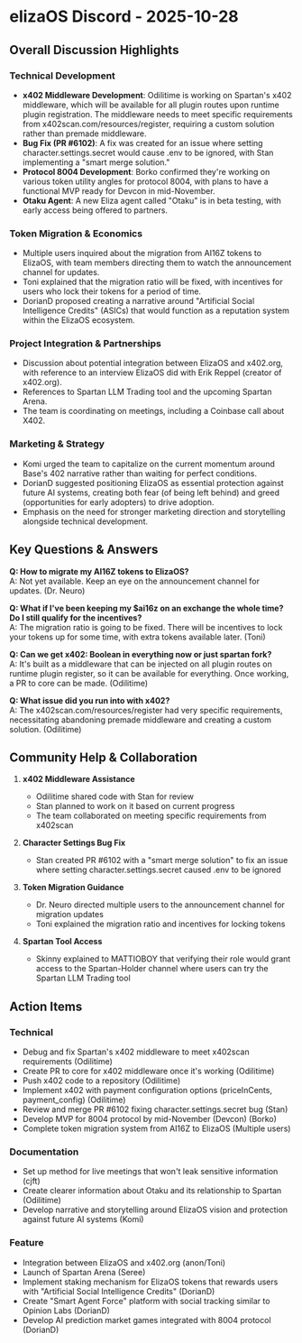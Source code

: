 # elizaOS Discord - 2025-10-28

## Overall Discussion Highlights

### Technical Development
- **x402 Middleware Development**: Odilitime is working on Spartan's x402 middleware, which will be available for all plugin routes upon runtime plugin registration. The middleware needs to meet specific requirements from x402scan.com/resources/register, requiring a custom solution rather than premade middleware.
- **Bug Fix (PR #6102)**: A fix was created for an issue where setting character.settings.secret would cause .env to be ignored, with Stan implementing a "smart merge solution."
- **Protocol 8004 Development**: Borko confirmed they're working on various token utility angles for protocol 8004, with plans to have a functional MVP ready for Devcon in mid-November.
- **Otaku Agent**: A new Eliza agent called "Otaku" is in beta testing, with early access being offered to partners.

### Token Migration & Economics
- Multiple users inquired about the migration from AI16Z tokens to ElizaOS, with team members directing them to watch the announcement channel for updates.
- Toni explained that the migration ratio will be fixed, with incentives for users who lock their tokens for a period of time.
- DorianD proposed creating a narrative around "Artificial Social Intelligence Credits" (ASICs) that would function as a reputation system within the ElizaOS ecosystem.

### Project Integration & Partnerships
- Discussion about potential integration between ElizaOS and x402.org, with reference to an interview ElizaOS did with Erik Reppel (creator of x402.org).
- References to Spartan LLM Trading tool and the upcoming Spartan Arena.
- The team is coordinating on meetings, including a Coinbase call about X402.

### Marketing & Strategy
- Komi urged the team to capitalize on the current momentum around Base's 402 narrative rather than waiting for perfect conditions.
- DorianD suggested positioning ElizaOS as essential protection against future AI systems, creating both fear (of being left behind) and greed (opportunities for early adopters) to drive adoption.
- Emphasis on the need for stronger marketing direction and storytelling alongside technical development.

## Key Questions & Answers

**Q: How to migrate my AI16Z tokens to ElizaOS?**  
A: Not yet available. Keep an eye on the announcement channel for updates. (Dr. Neuro)

**Q: What if I've been keeping my $ai16z on an exchange the whole time? Do I still qualify for the incentives?**  
A: The migration ratio is going to be fixed. There will be incentives to lock your tokens up for some time, with extra tokens available later. (Toni)

**Q: Can we get x402: Boolean in everything now or just spartan fork?**  
A: It's built as a middleware that can be injected on all plugin routes on runtime plugin register, so it can be available for everything. Once working, a PR to core can be made. (Odilitime)

**Q: What issue did you run into with x402?**  
A: The x402scan.com/resources/register had very specific requirements, necessitating abandoning premade middleware and creating a custom solution. (Odilitime)

## Community Help & Collaboration

1. **x402 Middleware Assistance**
   - Odilitime shared code with Stan for review
   - Stan planned to work on it based on current progress
   - The team collaborated on meeting specific requirements from x402scan

2. **Character Settings Bug Fix**
   - Stan created PR #6102 with a "smart merge solution" to fix an issue where setting character.settings.secret caused .env to be ignored

3. **Token Migration Guidance**
   - Dr. Neuro directed multiple users to the announcement channel for migration updates
   - Toni explained the migration ratio and incentives for locking tokens

4. **Spartan Tool Access**
   - Skinny explained to MATTIOBOY that verifying their role would grant access to the Spartan-Holder channel where users can try the Spartan LLM Trading tool

## Action Items

### Technical
- Debug and fix Spartan's x402 middleware to meet x402scan requirements (Odilitime)
- Create PR to core for x402 middleware once it's working (Odilitime)
- Push x402 code to a repository (Odilitime)
- Implement x402 with payment configuration options (priceInCents, payment_config) (Odilitime)
- Review and merge PR #6102 fixing character.settings.secret bug (Stan)
- Develop MVP for 8004 protocol by mid-November (Devcon) (Borko)
- Complete token migration system from AI16Z to ElizaOS (Multiple users)

### Documentation
- Set up method for live meetings that won't leak sensitive information (cjft)
- Create clearer information about Otaku and its relationship to Spartan (Odilitime)
- Develop narrative and storytelling around ElizaOS vision and protection against future AI systems (Komi)

### Feature
- Integration between ElizaOS and x402.org (anon/Toni)
- Launch of Spartan Arena (Seree)
- Implement staking mechanism for ElizaOS tokens that rewards users with "Artificial Social Intelligence Credits" (DorianD)
- Create "Smart Agent Force" platform with social tracking similar to Opinion Labs (DorianD)
- Develop AI prediction market games integrated with 8004 protocol (DorianD)